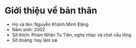 # Giới thiệu về bản thân

- Họ và tên: Nguyễn Khánh Minh Đăng
- Năm sinh: 2002
- Sở thích: Phàm Nhân Tu Tiên, nghe nhạc và chơi cầu lông
- Sở doảng: hay làm sai
